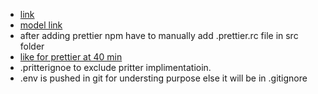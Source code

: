 * [link](https://www.youtube.com/playlist?list=PLu71SKxNbfoBGh_8p_NS-ZAh6v7HhYqHW)
* [model link](https://app.eraser.io/workspace/YtPqZ1VogxGy1jzIDkzj)
* after adding prettier npm have to manually add .prettier.rc file in src folder
* [like for prettier at 40 min](https://www.youtube.com/watch?v=9B4CvtzXRpc&list=PLu71SKxNbfoBGh_8p_NS-ZAh6v7HhYqHW&index=7)
* .pritterignoe to exclude pritter implimentatioin.
* .env is pushed in git for understing purpose else it will be in .gitignore 
